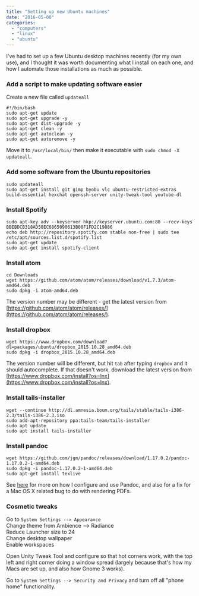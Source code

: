 ```yaml
---
title: "Setting up new Ubuntu machines"
date: "2016-05-08"
categories: 
  - "computers"
  - "linux"
  - "ubuntu"
---
```


I've had to set up a few Ubuntu desktop machines recently (for my own use), and I thought it was worth documenting what I install on each one, and how I automate those installations as much as possible.

### Add a script to make updating software easier

Create a new file called `updateall`

```
#!/bin/bash
sudo apt-get update
sudo apt-get upgrade -y
sudo apt-get dist-upgrade -y
sudo apt-get clean -y
sudo apt-get autoclean -y
sudo apt-get autoremove -y
```

Move it to `/usr/local/bin/` then make it executable with `sudo chmod -X updateall`.

### Add some software from the Ubuntu repositories

```
sudo updateall
sudo apt-get install git gimp byobu vlc ubuntu-restricted-extras build-essential hexchat openssh-server unity-tweak-tool youtube-dl
```

### Install Spotify

```
sudo apt-key adv --keyserver hkp://keyserver.ubuntu.com:80 --recv-keys BBEBDCB318AD50EC6865090613B00F1FD2C19886
echo deb http://repository.spotify.com stable non-free | sudo tee /etc/apt/sources.list.d/spotify.list
sudo apt-get update
sudo apt-get install spotify-client
```

### Install atom

```
cd Downloads
wget https://github.com/atom/atom/releases/download/v1.7.3/atom-amd64.deb
sudo dpkg -i atom-amd64.deb
```

The version number may be different - get the latest version from [https://github.com/atom/atom/releases/](https://github.com/atom/atom/releases/).

### Install dropbox

```
wget https://www.dropbox.com/download?dl=packages/ubuntu/dropbox_2015.10.28_amd64.deb
sudo dpkg -i dropbox_2015.10.28_amd64.deb
```

The version number will be different, but hit `tab` after typing `dropbox` and it should autocomplete. If that doesn't work, download the latest version from [https://www.dropbox.com/install?os=lnx](https://www.dropbox.com/install?os=lnx).

### Install tails-installer

```
wget --continue http://dl.amnesia.boum.org/tails/stable/tails-i386-2.3/tails-i386-2.3.iso
sudo add-apt-repository ppa:tails-team/tails-installer
sudo apt update
sudo apt install tails-installer
```

### Install pandoc

```
wget https://github.com/jgm/pandoc/releases/download/1.17.0.2/pandoc-1.17.0.2-1-amd64.deb
sudo dpkg -i pandoc-1.17.0.2-1-amd64.deb
sudo apt-get install texlive
```

See [here](http://teknostatik.co.uk/2015/08/19/converting-documents-using-pandoc/) for more on how I configure and use Pandoc, and also for a fix for a Mac OS X related bug to do with rendering PDFs.

### Cosmetic tweaks

Go to `System Settings --> Appearance`  
Change theme from Ambience --> Radiance  
Reduce Launcher size to 24  
Change desktop wallpaper  
Enable workspaces

Open Unity Tweak Tool and configure so that hot corners work, with the top left and right corner doing a window spread (largely because that's how my Macs are set up, and also how Gnome 3 works).

Go to `System Settings --> Security and Privacy` and turn off all "phone home" functionality.
